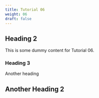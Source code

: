 ```yaml
---
title: Tutorial 06
weight: 06
draft: false
---
```


## Heading 2

This is some dummy content for Tutorial 06.

### Heading 3

Another heading

## Another Heading 2

